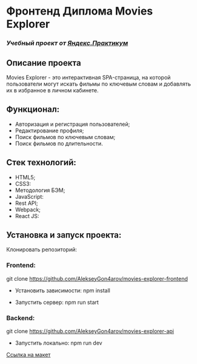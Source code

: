 # Фронтенд Диплома Movies Explorer

### _Учебный проект от [Яндекс.Практикум](https://practicum.yandex.ru/web/)_

## Описание проекта

Movies Explorer - это интерактивная SPA-страница, на которой пользователи могут искать фильмы по ключевым словам и добавлять их в избранное в личном кабинете.

## Функционал:

- Авторизация и регистрация пользователей;
- Редактирование профиля;
- Поиск фильмов по ключевым словам;
- Поиск фильмов по длительности.

## Стек технологий:

- HTML5;
- CSS3:
- Методология БЭМ;
- JavaScript:
- Rest API;
- Webpack;
- React JS:

## Установка и запуск проекта:

Клонировать репозиторий:

### Frontend:

git clone https://github.com/AlekseyGon4arov/movies-explorer-frontend

- Установить зависимости:
  npm install

- Запустить сервер:
  npm run start

### Backend:

git clone https://github.com/AlekseyGon4arov/movies-explorer-api

- Запустить локально:
  npm run dev

[Ссылка на макет](https://disk.yandex.ru/d/HtEbpfcWXEdq5g)

